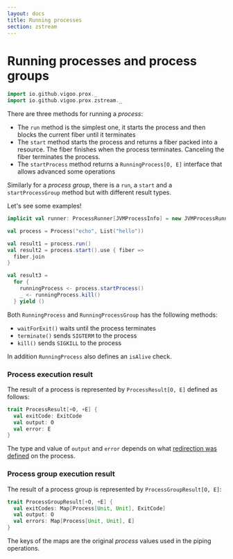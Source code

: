 ```yaml
---
layout: docs
title: Running processes
section: zstream
---
```


# Running processes and process groups
```scala mdoc:invisible
import io.github.vigoo.prox._
import io.github.vigoo.prox.zstream._
```

There are three methods for running a _process_:

- The `run` method is the simplest one, it starts the process and then blocks the current fiber until it terminates
- The `start` method starts the process and returns a fiber packed into a resource. The fiber finishes when the process terminates. Canceling the fiber terminates the process.
- The `startProcess` method returns a `RunningProcess[O, E]` interface that allows advanced some operations

Similarly for a _process group_, there is a `run`, a `start` and a `startProcessGroup` method but with different result types.

Let's see some examples!

```scala mdoc:silent
implicit val runner: ProcessRunner[JVMProcessInfo] = new JVMProcessRunner 

val process = Process("echo", List("hello"))

val result1 = process.run()
val result2 = process.start().use { fiber =>
  fiber.join
}

val result3 = 
  for { 
    runningProcess <- process.startProcess()
    _ <- runningProcess.kill()
  } yield ()
```

Both `RunningProcess` and `RunningProcessGroup` has the following methods:
- `waitForExit()` waits until the process terminates
- `terminate()` sends `SIGTERM` to the process
- `kill()` sends `SIGKILL` to the process

In addition `RunningProcess` also defines an `isAlive` check.

### Process execution result
The result of a process is represented by `ProcessResult[O, E]` defined as follows:

```scala
trait ProcessResult[+O, +E] {
  val exitCode: ExitCode
  val output: O
  val error: E
}
```

The type and value of `output` and `error` depends on what [redirection was defined](redirection) on the process.

### Process group execution result 
The result of a process group is represented by `ProcessGroupResult[O, E]`:

```scala
trait ProcessGroupResult[+O, +E] {
  val exitCodes: Map[Process[Unit, Unit], ExitCode]
  val output: O
  val errors: Map[Process[Unit, Unit], E]
}
```

The keys of the maps are the original _process_ values used in the piping operations.